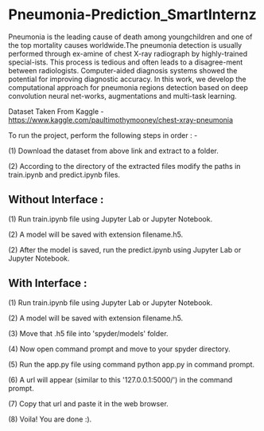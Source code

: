 # Pneumonia-Prediction_SmartInternz


Pneumonia is the leading cause of death among youngchildren  and  one  of  the  top  mortality  causes  worldwide.The pneumonia detection is usually performed through ex-amine of chest X-ray radiograph by highly-trained special-ists.  This process is tedious and often leads to a disagree-ment between radiologists.  Computer-aided diagnosis systems showed the potential for improving diagnostic accuracy. In this work, we develop the computational approach for pneumonia regions detection based on deep  convolution  neural  net-works,  augmentations  and  multi-task  learning.

Dataset Taken From Kaggle - https://www.kaggle.com/paultimothymooney/chest-xray-pneumonia

To run the project, perform the following steps in order : -

(1) Download the dataset from above link and extract to a folder.

(2) According to the directory of the extracted files modify the paths in train.ipynb and predict.ipynb files.        

## Without Interface : 

(1) Run train.ipynb file using Jupyter Lab or Jupyter Notebook.

(2) A model will be saved with extension filename.h5.

(2) After the model is saved, run the predict.ipynb using Jupyter Lab or Jupyter Notebook.

## With Interface  :

(1) Run train.ipynb file using Jupyter Lab or Jupyter Notebook.

(2) A model will be saved with extension filename.h5.

(3) Move that .h5 file into 'spyder/models' folder.

(4) Now open command prompt and move to your spyder directory.

(5) Run the app.py file using command python app.py in command prompt.

(6) A url will appear (similar to this '127.0.0.1:5000/') in the command prompt.

(7) Copy that url and paste it in the web browser.

(8) Voila! You are done :).
